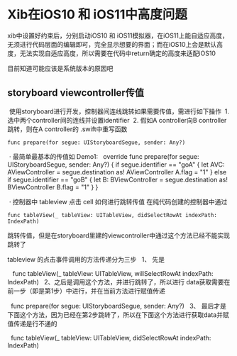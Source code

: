 # Xib在iOS10 和 iOS11中高度问题

xib中设置好约束后，分别启动iOS10 和 iOS11模拟器，在iOS11上能自适应高度，无须进行代码层面的编辑即可，完全显示想要的界面；而在iOS10上会是默认高度，无法实现自适应高度，所以需要在代码中return确定的高度来适配iOS10

目前知道可能应该是系统版本的原因吧



## storyboard viewcontroller传值 

  使用storyboard进行开发，控制器间连线跳转如果需要传值，需进行如下操作
  1. 选中两个controller间的连线并设置identifier
  2. 假如A controller向B controller跳转，则在A controller的 .swift中重写函数
  
    func prepare(for segue: UIStoryboardSegue, sender: Any?)
    
  · 最简单最基本的传值如 Demo1: 
  
    override func prepare(for segue: UIStoryboardSegue, sender: Any?) {
        if segue.identifier == "goA"
        {
            let AVC: AViewController = segue.destination as! AViewController
            A.flag = "1"
        }
        else if segue.identifier == "goB"
        {
            let B: BViewController = segue.destination as! BViewController
            B.flag = "1"
        }
    }
    
  · 控制器中 tableview 点击 cell 如何进行跳转传值
在纯代码创建的控制器中通过
    
    func tableView(_ tableView: UITableView, didSelectRowAt indexPath: IndexPath) 
    
跳转传值，但是在storyboard里建的viewcontroller中通过这个方法已经不能实现跳转了

tableview 的点击事件调用的方法传递分为三步
   1、 先是
   
    func tableView(_ tableView: UITableView, willSelectRowAt indexPath: IndexPath)
   2、之后是调用这个方法，并进行跳转了，所以进行 data获取需要在前一步（即是第1步）中进行，并在当前方法进行赋值传递
   
    func prepare(for segue: UIStoryboardSegue, sender: Any?)
   3、 最后才是下面这个方法，因为已经在第2步跳转了，所以在下面这个方法进行获取data并赋值传递是行不通的
   
    func tableView(_ tableView: UITableView, didSelectRowAt indexPath: IndexPath)



